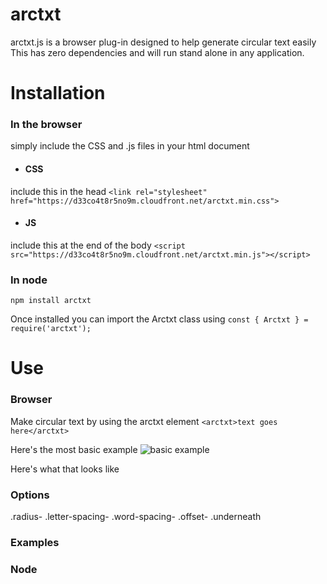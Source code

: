 # arctxt
arctxt.js is a browser plug-in designed to help generate circular text easily
This has zero dependencies and will run stand alone in any application.

# Installation

### In the browser
simply include the CSS and .js files in your html document

 * #### CSS 
  include this in the head
  ```<link rel="stylesheet" href="https://d33co4t8r5no9m.cloudfront.net/arctxt.min.css">```
  
 * #### JS
  include this at the end of the body
  ```<script src="https://d33co4t8r5no9m.cloudfront.net/arctxt.min.js"></script>```

### In node
``` npm install arctxt ```

Once installed you can import the Arctxt class using
```const { Arctxt } = require('arctxt'); ```

# Use

### Browser
Make circular text by using the arctxt element 
```<arctxt>text goes here</arctxt>```

Here's the most basic example
![basic example](https://github.com/wannabewayno/arctxt/readme-images/basic-example.PNG)

Here's what that looks like

### Options
.radius-<value>
.letter-spacing-<value>
.word-spacing-<value>
.offset-<value>
.underneath  
### Examples
  
  
### Node



